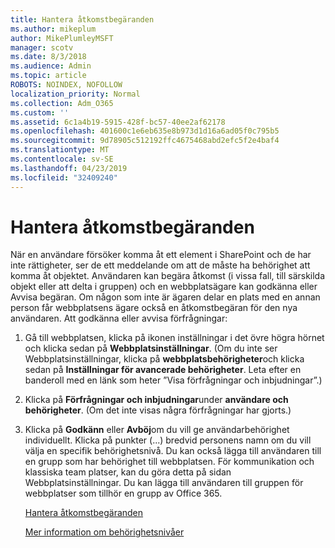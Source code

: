 ```yaml
---
title: Hantera åtkomstbegäranden
ms.author: mikeplum
author: MikePlumleyMSFT
manager: scotv
ms.date: 8/3/2018
ms.audience: Admin
ms.topic: article
ROBOTS: NOINDEX, NOFOLLOW
localization_priority: Normal
ms.collection: Adm_O365
ms.custom: ''
ms.assetid: 6c1a4b19-5915-428f-bc57-40ee2af62178
ms.openlocfilehash: 401600c1e6eb635e8b973d1d16a6ad05f0c795b5
ms.sourcegitcommit: 9d78905c512192ffc4675468abd2efc5f2e4baf4
ms.translationtype: MT
ms.contentlocale: sv-SE
ms.lasthandoff: 04/23/2019
ms.locfileid: "32409240"
---
```

# <a name="manage-access-requests"></a>Hantera åtkomstbegäranden

När en användare försöker komma åt ett element i SharePoint och de har inte rättigheter, ser de ett meddelande om att de måste ha behörighet att komma åt objektet. Användaren kan begära åtkomst (i vissa fall, till särskilda objekt eller att delta i gruppen) och en webbplatsägare kan godkänna eller Avvisa begäran. Om någon som inte är ägaren delar en plats med en annan person får webbplatsens ägare också en åtkomstbegäran för den nya användaren. Att godkänna eller avvisa förfrågningar:
  
1. Gå till webbplatsen, klicka på ikonen inställningar i det övre högra hörnet och klicka sedan på **Webbplatsinställningar**. (Om du inte ser Webbplatsinställningar, klicka på **webbplatsbehörigheter**och klicka sedan på **Inställningar för avancerade behörigheter**. Leta efter en banderoll med en länk som heter ”Visa förfrågningar och inbjudningar”.)
    
2. Klicka på **Förfrågningar och inbjudningar**under **användare och behörigheter**. (Om det inte visas några förfrågningar har gjorts.)
    
3. Klicka på **Godkänn** eller **Avböj**om du vill ge användarbehörighet individuellt. Klicka på punkter (...) bredvid personens namn om du vill välja en specifik behörighetsnivå. Du kan också lägga till användaren till en grupp som har behörighet till webbplatsen. För kommunikation och klassiska team platser, kan du göra detta på sidan Webbplatsinställningar. Du kan lägga till användaren till gruppen för webbplatser som tillhör en grupp av Office 365.
    
    [Hantera åtkomstbegäranden](https://go.microsoft.com/fwlink/?linkid=2008747)
    
    [Mer information om behörighetsnivåer](https://go.microsoft.com/fwlink/?linkid=867071)
    

